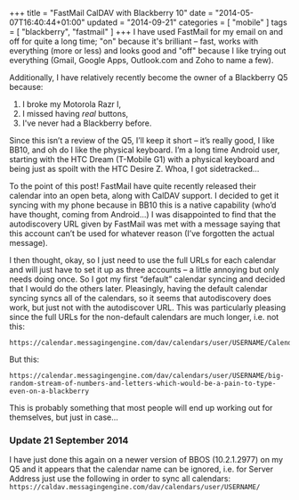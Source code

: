 +++
title = "FastMail CalDAV with Blackberry 10"
date = "2014-05-07T16:40:44+01:00"
updated = "2014-09-21"
categories = [ "mobile" ]
tags = [ "blackberry", "fastmail" ]
+++
I have used FastMail for my email on and off for quite a long time; "on"
because it's brilliant – fast, works with everything (more or less) and looks
good and "off" because I like trying out everything (Gmail, Google Apps,
Outlook.com and Zoho to name a few).

Additionally, I have relatively recently become the owner of a Blackberry Q5
because:

  1.  I broke my Motorola Razr I,
  2.  I missed having *real* buttons,
  3.  I've never had a Blackberry before.

Since this isn’t a review of the Q5, I’ll keep it short – it’s really good, I
like BB10, and oh do I like the physical keyboard. I’m a long time Android
user, starting with the HTC Dream (T-Mobile G1) with a physical keyboard and
being just as spoilt with the HTC Desire Z. Whoa, I got sidetracked…

To the point of this post! FastMail have quite recently released their calendar
into an open beta, along with CalDAV support. I decided to get it syncing with
my phone because in BB10 this is a native capability (who’d have thought,
coming from Android...) I was disappointed to find that the autodiscovery URL
given by FastMail was met with a message saying that this account can’t be used
for whatever reason (I’ve forgotten the actual message).

I then thought, okay, so I just need to use the full URLs for each calendar and
will just have to set it up as three accounts – a little annoying but only
needs doing once. So I got my first “default” calendar syncing and decided that
I would do the others later. Pleasingly, having the default calendar syncing
syncs all of the calendars, so it seems that autodiscovery does work, but just
not with the autodiscover URL. This was particularly pleasing since the full
URLs for the non-default calendars are much longer, i.e. not this:

```
https://calendar.messagingengine.com/dav/calendars/user/USERNAME/CalendarName
```

But this:

```
https://calendar.messagingengine.com/dav/calendars/user/USERNAME/big-random-stream-of-numbers-and-letters-which-would-be-a-pain-to-type-even-on-a-blackberry
```

This is probably something that most people will end up working out for
themselves, but just in case...

### Update 21 September 2014
I have just done this again on a newer version of BBOS (10.2.1.2977) on my Q5
and it appears that the calendar name can be ignored, i.e. for Server Address
just use the following in order to sync all calendars:
`https://caldav.messagingengine.com/dav/calendars/user/USERNAME/`
